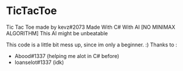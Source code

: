 # TicTacToe

Tic Tac Toe made by kevz#2073 
Made With C# 
With AI [NO MINIMAX ALGORITHM]
This AI might be unbeatable

This code is a little bit mess up, since im only a beginner. :)
Thanks to :
- Abood#1337 (helping me alot in C# before)
- loanselot#1337 (idk)
